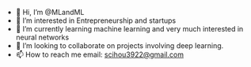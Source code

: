 - 👋 Hi, I’m @MLandML
- 👀 I’m interested in Entrepreneurship and startups 
- 🌱 I’m currently learning machine learning and very much interested in neural networks
- 💞️ I’m looking to collaborate on projects involving deep learning.
- 📫 How to reach me email: scihou3922@gmail.com

<!---
MLandML/MLandML is a ✨ special ✨ repository because its `README.md` (this file) appears on your GitHub profile.
You can click the Preview link to take a look at your changes.
--->
